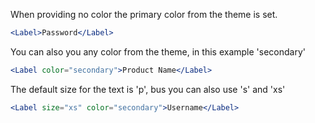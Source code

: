 When providing no color the primary color from the theme is set.
```jsx
<Label>Password</Label>
```
You can also you any color from the theme, in this example 'secondary' 

```jsx
<Label color="secondary">Product Name</Label>
```

The default size for the text is 'p', bus you can also use 's' and 'xs' 

```jsx
<Label size="xs" color="secondary">Username</Label>
```